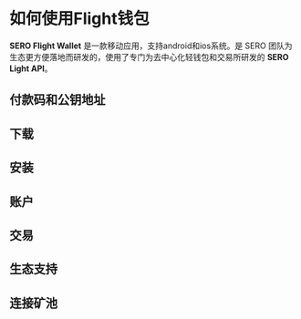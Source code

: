 # 如何使用Flight钱包



**SERO Flight Wallet** 是一款移动应用，支持android和ios系统。是 SERO 团队为生态更方便落地而研发的，使用了专门为去中心化轻钱包和交易所研发的 **SERO Light API**。



## 付款码和公钥地址





## 下载





## 安装



## 账户



## 交易



## 生态支持



## 连接矿池







